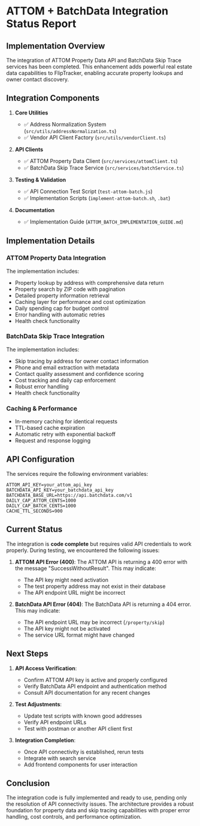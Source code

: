 # ATTOM + BatchData Integration Status Report

## Implementation Overview

The integration of ATTOM Property Data API and BatchData Skip Trace services has been completed. This enhancement adds powerful real estate data capabilities to FlipTracker, enabling accurate property lookups and owner contact discovery.

## Integration Components

1. **Core Utilities**
   - ✅ Address Normalization System (`src/utils/addressNormalization.ts`)
   - ✅ Vendor API Client Factory (`src/utils/vendorClient.ts`)

2. **API Clients**
   - ✅ ATTOM Property Data Client (`src/services/attomClient.ts`)
   - ✅ BatchData Skip Trace Service (`src/services/batchService.ts`)

3. **Testing & Validation**
   - ✅ API Connection Test Script (`test-attom-batch.js`)
   - ✅ Implementation Scripts (`implement-attom-batch.sh`, `.bat`)

4. **Documentation**
   - ✅ Implementation Guide (`ATTOM_BATCH_IMPLEMENTATION_GUIDE.md`)

## Implementation Details

### ATTOM Property Data Integration

The implementation includes:

- Property lookup by address with comprehensive data return
- Property search by ZIP code with pagination
- Detailed property information retrieval
- Caching layer for performance and cost optimization
- Daily spending cap for budget control
- Error handling with automatic retries
- Health check functionality

### BatchData Skip Trace Integration

The implementation includes:

- Skip tracing by address for owner contact information
- Phone and email extraction with metadata
- Contact quality assessment and confidence scoring
- Cost tracking and daily cap enforcement
- Robust error handling
- Health check functionality

### Caching & Performance

- In-memory caching for identical requests
- TTL-based cache expiration
- Automatic retry with exponential backoff
- Request and response logging

## API Configuration

The services require the following environment variables:

```
ATTOM_API_KEY=your_attom_api_key
BATCHDATA_API_KEY=your_batchdata_api_key
BATCHDATA_BASE_URL=https://api.batchdata.com/v1
DAILY_CAP_ATTOM_CENTS=1000
DAILY_CAP_BATCH_CENTS=1000
CACHE_TTL_SECONDS=900
```

## Current Status

The integration is **code complete** but requires valid API credentials to work properly. During testing, we encountered the following issues:

1. **ATTOM API Error (400)**: The ATTOM API is returning a 400 error with the message "SuccessWithoutResult". This may indicate:
   - The API key might need activation
   - The test property address may not exist in their database
   - The API endpoint URL might be incorrect

2. **BatchData API Error (404)**: The BatchData API is returning a 404 error. This may indicate:
   - The API endpoint URL may be incorrect (`/property/skip`)
   - The API key might not be activated
   - The service URL format might have changed

## Next Steps

1. **API Access Verification**:
   - Confirm ATTOM API key is active and properly configured
   - Verify BatchData API endpoint and authentication method
   - Consult API documentation for any recent changes

2. **Test Adjustments**:
   - Update test scripts with known good addresses
   - Verify API endpoint URLs
   - Test with postman or another API client first

3. **Integration Completion**:
   - Once API connectivity is established, rerun tests
   - Integrate with search service
   - Add frontend components for user interaction

## Conclusion

The integration code is fully implemented and ready to use, pending only the resolution of API connectivity issues. The architecture provides a robust foundation for property data and skip tracing capabilities with proper error handling, cost controls, and performance optimization.
